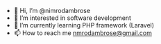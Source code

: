 - 👋 Hi, I’m @nimrodambrose
- 👀 I’m interested in software development
- 🌱 I’m currently learning PHP framework (Laravel)
- 📫 How to reach me nmrodambrose@gmail.com

<!---
nimrodambrose/nimrodambrose is a ✨ special ✨ repository because its `README.md` (this file) appears on your GitHub profile.
You can click the Preview link to take a look at your changes.
--->
